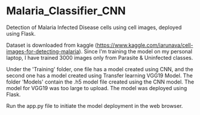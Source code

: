 # Malaria_Classifier_CNN
Detection of Malaria Infected Disease cells using cell images, deployed using Flask.

Dataset is downloaded from kaggle (https://www.kaggle.com/iarunava/cell-images-for-detecting-malaria). Since I'm training the model on my personal laptop, I have trained 3000 images only from Parasite & Uninfected classes.

Under the 'Training' folder, one file has a model created using CNN, and the second one has a model created using Transfer learning VGG19 Model. The folder 'Models' contain the .h5 model file created using the CNN model. The model for VGG19 was too large to upload. The model was deployed using Flask.

Run the app.py file to initiate the model deployment in the web browser.
